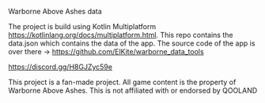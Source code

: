 Warborne Above Ashes data

The project is build using Kotlin Multiplatform https://kotlinlang.org/docs/multiplatform.html.
This repo contains the data.json which contains the data of the app.
The source code of the app is over there -> https://github.com/ElKite/warborne_data_tools

https://discord.gg/H8GJZyc59e






This project is a fan-made project. All game content is the property of Warborne Above Ashes. This is not affiliated with or endorsed by QOOLAND






